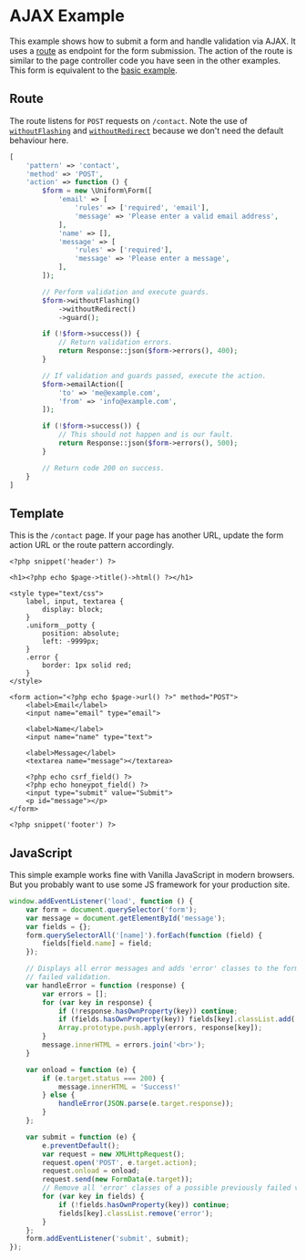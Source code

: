 # AJAX Example

This example shows how to submit a form and handle validation via AJAX. It uses a [route](https://nnnnext.getkirby.com/docs/guide/routing) as endpoint for the form submission. The action of the route is similar to the page controller code you have seen in the other examples. This form is equivalent to the [basic example](basic).

## Route

The route listens for `POST` requests on `/contact`. Note the use of [`withoutFlashing`](/methods/#withoutflashing) and [`withoutRedirect`](/methods/#withoutredirect) because we don't need the default behaviour here.

```php
[
    'pattern' => 'contact',
    'method' => 'POST',
    'action' => function () {
        $form = new \Uniform\Form([
            'email' => [
                'rules' => ['required', 'email'],
                'message' => 'Please enter a valid email address',
            ],
            'name' => [],
            'message' => [
                'rules' => ['required'],
                'message' => 'Please enter a message',
            ],
        ]);

        // Perform validation and execute guards.
        $form->withoutFlashing()
            ->withoutRedirect()
            ->guard();

        if (!$form->success()) {
            // Return validation errors.
            return Response::json($form->errors(), 400);
        }

        // If validation and guards passed, execute the action.
        $form->emailAction([
            'to' => 'me@example.com',
            'from' => 'info@example.com',
        ]);

        if (!$form->success()) {
            // This should not happen and is our fault.
            return Response::json($form->errors(), 500);
        }

        // Return code 200 on success.
    }
]
```

## Template

This is the `/contact` page. If your page has another URL, update the form action URL or the route pattern accordingly.

```html+php
<?php snippet('header') ?>

<h1><?php echo $page->title()->html() ?></h1>

<style type="text/css">
    label, input, textarea {
        display: block;
    }
    .uniform__potty {
        position: absolute;
        left: -9999px;
    }
    .error {
        border: 1px solid red;
    }
</style>

<form action="<?php echo $page->url() ?>" method="POST">
    <label>Email</label>
    <input name="email" type="email">

    <label>Name</label>
    <input name="name" type="text">

    <label>Message</label>
    <textarea name="message"></textarea>

    <?php echo csrf_field() ?>
    <?php echo honeypot_field() ?>
    <input type="submit" value="Submit">
    <p id="message"></p>
</form>

<?php snippet('footer') ?>
```

## JavaScript

This simple example works fine with Vanilla JavaScript in modern browsers. But you probably want to use some JS framework for your production site.

```js
window.addEventListener('load', function () {
    var form = document.querySelector('form');
    var message = document.getElementById('message');
    var fields = {};
    form.querySelectorAll('[name]').forEach(function (field) {
        fields[field.name] = field;
    });

    // Displays all error messages and adds 'error' classes to the form fields with
    // failed validation.
    var handleError = function (response) {
        var errors = [];
        for (var key in response) {
            if (!response.hasOwnProperty(key)) continue;
            if (fields.hasOwnProperty(key)) fields[key].classList.add('error');
            Array.prototype.push.apply(errors, response[key]);
        }
        message.innerHTML = errors.join('<br>');
    }

    var onload = function (e) {
        if (e.target.status === 200) {
            message.innerHTML = 'Success!'
        } else {
            handleError(JSON.parse(e.target.response));
        }
    };

    var submit = function (e) {
        e.preventDefault();
        var request = new XMLHttpRequest();
        request.open('POST', e.target.action);
        request.onload = onload;
        request.send(new FormData(e.target));
        // Remove all 'error' classes of a possible previously failed validation.
        for (var key in fields) {
            if (!fields.hasOwnProperty(key)) continue;
            fields[key].classList.remove('error');
        }
    };
    form.addEventListener('submit', submit);
});
```
